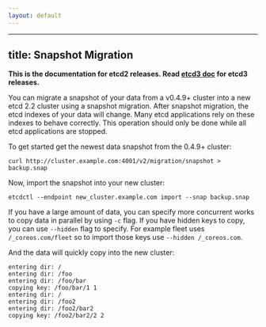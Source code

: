 ```yaml
---
layout: default
---
```


---
title: Snapshot Migration
---

**This is the documentation for etcd2 releases. Read [etcd3 doc][v3-docs] for etcd3 releases.**

[v3-docs]: ../docs.md#documentation

You can migrate a snapshot of your data from a v0.4.9+ cluster into a new etcd 2.2 cluster using a snapshot migration. After snapshot migration, the etcd indexes of your data will change. Many etcd applications rely on these indexes to behave correctly. This operation should only be done while all etcd applications are stopped.

To get started get the newest data snapshot from the 0.4.9+ cluster:

```
curl http://cluster.example.com:4001/v2/migration/snapshot > backup.snap
```

Now, import the snapshot into your new cluster:

```
etcdctl --endpoint new_cluster.example.com import --snap backup.snap
```

If you have a large amount of data, you can specify more concurrent works to copy data in parallel by using `-c` flag.
If you have hidden keys to copy, you can use `--hidden` flag to specify. For example fleet uses `/_coreos.com/fleet` so to import those keys use `--hidden /_coreos.com`.

And the data will quickly copy into the new cluster:

```
entering dir: /
entering dir: /foo
entering dir: /foo/bar
copying key: /foo/bar/1 1
entering dir: /
entering dir: /foo2
entering dir: /foo2/bar2
copying key: /foo2/bar2/2 2
```
